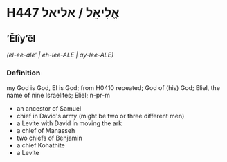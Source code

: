 # H447 אֱלִיאֵל / אליאל

## ʼĔlîyʼêl

_(el-ee-ale' | eh-lee-ALE | ay-lee-ALE)_

### Definition

my God is God, El is God; from H0410 repeated; God of (his) God; Eliel, the name of nine Israelites; Eliel; n-pr-m

- an ancestor of Samuel
- chief in David's army (might be two or three different men)
- a Levite with David in moving the ark
- a chief of Manasseh
- two chiefs of Benjamin
- a chief Kohathite
- a Levite
